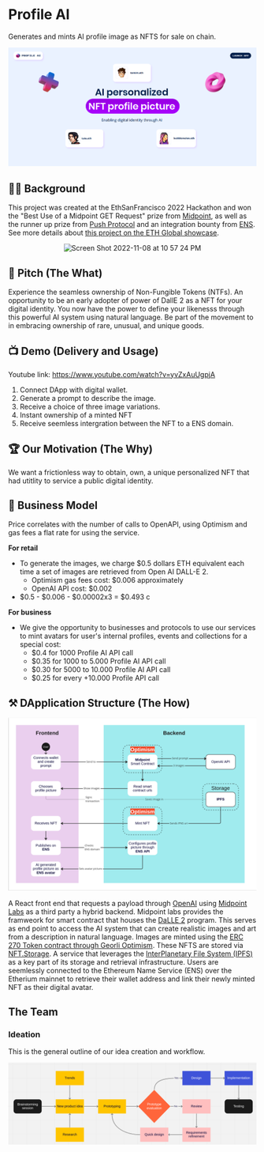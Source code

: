 # Profile AI

Generates and mints AI profile image as NFTS for sale on chain. 

![](images/homepage.png)

## 👨‍💻 Background

This project was created at the EthSanFrancisco 2022 Hackathon and won the "Best Use of a Midpoint GET Request" prize from [Midpoint](https://www.midpointapi.com/), as well as the runner up prize from [Push Protocol](https://push.org/) and an integration bounty from [ENS](https://ens.domains/). See more details about [this project on the ETH Global showcase](https://ethglobal.com/showcase/profile-ai-eaw58).

<p align="center">
  <img width="622" alt="Screen Shot 2022-11-08 at 10 57 24 PM" src="https://user-images.githubusercontent.com/6640905/200775011-0b9cf53a-0d21-4d54-be92-c9ebdd660e97.png">
</p>

## 🎤 Pitch (The What)

Experience the seamless ownership of Non-Fungible Tokens (NTFs). An opportunity to be an early adopter of power of DallE 2 as a NFT for your digital identity. You now have the power to define your likenesss through this powerful AI system using natural language. Be part of the movement to in embracing ownership of rare, unusual, and unique goods.

<!--LINK TO VIDEO (Should look like a Thumbnail to a slide deck?) -->

## 📺 Demo (Delivery and Usage)

Youtube link: https://www.youtube.com/watch?v=yvZxAuUgpjA

1. Connect DApp with digital wallet.
2. Generate a prompt to describe the image.
3. Receive a choice of three image variations.
4. Instant ownership of a minted NFT 
5. Receive seemless intergration between the NFT to a ENS domain.

## 🏆 Our Motivation (The Why)

We want a frictionless way to obtain, own, a unique personalized NFT that had utitlity to service a public digital identity.

## 💼 Business Model

Price correlates with the number of calls to OpenAPI, using Optimism and gas fees a flat rate for using the service.

**For retail** 

- To generate the images, we charge $0.5 dollars ETH equivalent each time a set of images are retrieved from Open AI DALL-E 2.
    - Optimism gas fees cost: $0.006 approximately
    - OpenAI API cost: $0.002
- $0.5 - $0.006 - $0.00002x3 = $0.493 c

**For business**

- We give the opportunity to businesses and protocols to use our services to mint avatars for user's internal profiles, events and collections for a special cost:
    - $0.4 for 1000 Profile AI API call
    - $0.35 for 1000 to 5.000 Profile AI API call
    - $0.30 for 5000 to 10.000 Profile AI API call
    - $0.25 for every +10.000 Profile API call


## ⚒️ DApplication Structure (The How)

![](images/application_structure.png)


A React front end that requests a payload through [OpenAI](https://beta.openai.com/docs/introduction) using [Midpoint Labs](https://www.midpointapi.com/about) as a third party a hybrid backend. Midpoint labs provides the framweork for smart contract that houses the [DaLLE 2](https://openai.com/api/) program. This serves as end point to access the AI system that can create realistic images and art from a description in natural language. Images are minted using the [ERC 270 Token contract through Georli Optimism](https://community.optimism.io/docs/guides/testing/#erc-721-tokens). These NFTS are stored via [NFT.Storage](https://nft.storage/docs/concepts/gateways/#the-nftstorage-gateway). A service that leverages the [InterPlanetary File System (IPFS)](https://ipfs.tech/#why) as a key part of its storage and retrieval infrastructure. Users are seemlessly connected to the Ethereum Name Service (ENS) over the Etherium mainnet to retrieve their wallet address and link their newly minted NFT as their digital avatar.

## The Team

<!--  Who we are  -->

### Ideation

This is the general outline of our idea creation and workflow.

![](images/brainstroming_flow.png)
